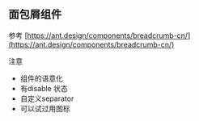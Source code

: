 ## 面包屑组件

参考 [https://ant.design/components/breadcrumb-cn/](https://ant.design/components/breadcrumb-cn/)

注意
- 组件的语意化
- 有disable 状态
- 自定义separator
- 可以试过用图标